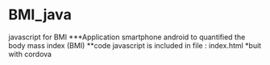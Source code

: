 # BMI_java
javascript for BMI
***Application smartphone android to quantified the body mass index (BMI)
**code javascript is included in file : index.html
*buit with cordova
